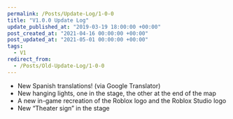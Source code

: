 ```yaml
---
permalink: /Posts/Update-Log/1-0-0
title: "V1.0.0 Update Log"
update_published_at: "2019-03-19 18:00:00 +00:00"
post_created_at: "2021-04-16 00:00:00 +00:00"
post_updated_at: "2021-05-01 00:00:00 +00:00"
tags:
  - V1
redirect_from:
  - /Posts/Old-Update-Log/1-0-0
---
```


* New Spanish translations! (via Google Translator)
* New hanging lights, one in the stage, the other at the end of the map
* A new in-game recreation of the Roblox logo and the Roblox Studio logo
* New “Theater sign” in the stage